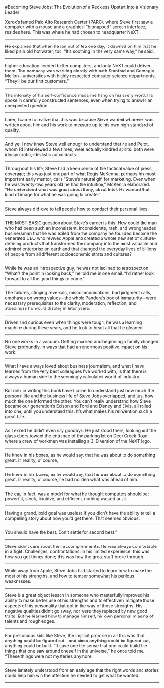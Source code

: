 #Becoming Steve Jobs: The Evolution of a Reckless Upstart Into a Visionary Leader

Xerox’s famed Palo Alto Research Center (PARC), where Steve first saw a computer with a mouse and a graphical “bitmapped” screen interface, resides here. This was where he had chosen to headquarter NeXT.

---

He explained that when he ran out of tea one day, it dawned on him that he liked plain old hot water, too. “It’s soothing in the very same way,” he said.

---

higher education needed better computers, and only NeXT could deliver them. The company was working closely with both Stanford and Carnegie Mellon—universities with highly respected computer science departments. “They’ll be our first customers.”

---

The intensity of his self-confidence made me hang on his every word. He spoke in carefully constructed sentences, even when trying to answer an unexpected question.

---

Later, I came to realize that this was because Steve wanted whatever was written about him and his work to measure up to his own high standard of quality.

---

And yet I now knew Steve well enough to understand that he and Perot, whom I’d interviewed a few times, were actually kindred spirits: both were idiosyncratic, idealistic autodidacts.

---

Throughout his life, Steve had a keen sense of the tactical value of press coverage; this was just one part of what Regis McKenna, perhaps his most important early mentor, calls “Steve’s natural gift for marketing. Even when he was twenty-two years old he had the intuition,” McKenna elaborated. “He understood what was great about Sony, about Intel. He wanted that kind of image for what he was going to create.”

---

Steve always did love to tell people how to conduct their personal lives.

---

THE MOST BASIC question about Steve’s career is this: How could the man who had been such an inconsistent, inconsiderate, rash, and wrongheaded businessman that he was exiled from the company he founded become the venerated CEO who revived Apple and created a whole new set of culture-defining products that transformed the company into the most valuable and admired enterprise on earth and that changed the everyday lives of billions of people from all different socioeconomic strata and cultures?

---

While he was an introspective guy, he was not inclined to retrospection: “What’s the point in looking back,” he told me in one email. “I’d rather look forward to all the good things to come.”

---

The failures, stinging reversals, miscommunications, bad judgment calls, emphases on wrong values—the whole Pandora’s box of immaturity—were necessary prerequisites to the clarity, moderation, reflection, and steadiness he would display in later years.

---

Driven and curious even when things were tough, he was a learning machine during these years, and he took to heart all that he gleaned.

---

No one works in a vacuum. Getting married and beginning a family changed Steve profoundly, in ways that had an enormous positive impact on his work.

---

What I have always loved about business journalism, and what I have learned from the very best colleagues I’ve worked with, is that there is always a human side to the seemingly calculated world of industry.

---

But only in writing this book have I come to understand just how much the personal life and the business life of Steve Jobs overlapped, and just how much the one informed the other. You can’t really understand how Steve became our generation’s Edison and Ford and Disney and Elvis, all rolled into one, until you understand this. It’s what makes his reinvention such a great tale.

---

As I exited he didn’t even say goodbye. He just stood there, looking out the glass doors toward the entrance of the parking lot on Deer Creek Road where a crew of workmen was installing a 3-D version of the NeXT logo.

---

He knew in his bones, as he would say, that he was about to do something great. In reality, of course,

---

He knew in his bones, as he would say, that he was about to do something great. In reality, of course, he had no idea what was ahead of him.

---

The car, in fact, was a model for what he thought computers should be: powerful, sleek, intuitive, and efficient, nothing wasted at all.

---

Having a grand, bold goal was useless if you didn’t have the ability to tell a compelling story about how you’d get there. That seemed obvious.

---

You should have the best. Don’t settle for second best.”

---

Steve didn’t care about their accomplishments. He was always comfortable in a fight. Challenges, confrontations: in his limited experience, this was how you got things done; this was how the great stuff broke through.

---

While away from Apple, Steve Jobs had started to learn how to make the most of his strengths, and how to temper somewhat his perilous weaknesses.

---

Steve is a great object lesson in someone who masterfully improved his ability to make better use of his strengths and to effectively mitigate those aspects of his personality that got in the way of those strengths. His negative qualities didn’t go away, nor were they replaced by new good traits. But he learned how to manage himself, his own personal miasma of talents and rough edges.

---

For precocious kids like Steve, the implicit promise in all this was that anything could be figured out—and since anything could be figured out, anything could be built. “It gave one the sense that one could build the things that one saw around oneself in the universe,” he once told me. “These things were not mysteries anymore.

---

Steve innately understood from an early age that the right words and stories could help him win the attention he needed to get what he wanted.

---

